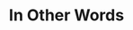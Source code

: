 ---
title: "In Other Words"
description: "Seperti ratusan ribu mahasiswa lain di era 2000 an, saya mengidolakan dan mencoba meniru gaya menulis GM yang khas. Dari dia saya jadi paham bahwa semua yang ada di bawah matahari terhubung. Politik dan bahasa, filsafat dan teknologi, mitos dan puisi, semuanya bisa membantu untuk mengerti yang lain. Kalau spesialis itu overrated, kalau saya boleh mengikuti rabbit hole yang random, terasa sia-sia, tapi menarik."
cover: "images/reading/in-other-words.png"
publishDate: 2021-07-12
authors: "Goenawan Mohamad"
categories: ["fiction & literature"]
---